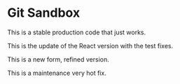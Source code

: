 # Git Sandbox

This is a stable production code that just works.

This is the update of the React version with the test fixes.

This is a new form, refined version.

This is a maintenance very hot fix.